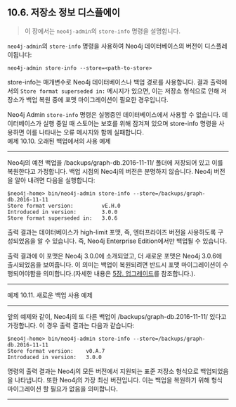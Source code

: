 ## 10.6. 저장소 정보 디스플에이
> 이 장에서는 `neo4j-admin`의 `store-info` 명령을 설명합니다.

`neo4j-admin`의 `store-info` 명령을 사용하여 Neo4j 데이터베이스의 버전이 디스플레이됩니다:  
```
neo4j-admin store-info --store=<path-to-store>
```
store-info는 매개변수로 Neo4j 데이터베이스나 백업 경로를 사용합니다. 결과 출력에서의 `Store format superseded in:` 메시지가 있으면, 이는 저장소 형식으로 인해 저장소가 백업 복원 중에 포맷 마이그레이션이 필요한 경우입니다.

<span class="glyphicon glyphicon-info-sign" aria-hidden="true"> </span> Neo4j Admin `store-info` 명령은 실행중인 데이터베이스에서 사용할 수 없습니다. 데이터베이스가 실행 중일 때 스토어는 보호를 위해 잠겨져 있으며 store-info 명령을 사용하면 이를 나타내는 오류 메시지와 함께 실패합니다.  
예제 10.10. 오래된 백업에서의 사용 예제   
***
Neo4j의 예전 백업을 /backups/graph-db.2016-11-11/ 폴더에 저장되어 있고 이를 복원한다고 가정합니다. 백업 시점의 Neo4j의 버전은 분명하지 않습니다. Neo4j 버전을 알아 내려면 다음을 실행합니다:
```
$neo4j-home> bin/neo4j-admin store-info --store=/backups/graph-db.2016-11-11
Store format version:         vE.H.0
Introduced in version:        3.0.0
Store format superseded in:   3.0.6
```
출력 결과는 데이터베이스가 high-limit 포맷, 즉,  엔터프라이즈 버전을 사용하도록 구성되었음을 알 수 있습니다. 즉, Neo4j Enterprise Edition에서만 백업될 수 있습니다.

출력 결과에 이 포맷은 Neo4j 3.0.0에 소개되었고, 더 새로운 포맷은 Neo4j 3.0.6에 출시되었음을 보여줍니다. 이 의미는 백업이 복원되려면 반드시 포맷 마이그레이션이 수행되어야함을 의미합니다.(자세한 내용은 [5장. 업그레이드](../upgrade.md)를 참조합니다.).
***
예제 10.11. 새로운 백업 사용 예제  
***
앞의 예제와 같이, Neo4j의 또 다른 백업이 /backups/graph-db.2016-11-11/ 있다고 가정합니다. 이 경우 출력 결과는 다음과 같습니다:
```
$neo4j-home> bin/neo4j-admin store-info --store=/backups/graph-db.2016-11-11
Store format version:    v0.A.7
Introduced in version:   3.0.0
```
명령의 출력 결과는 Neo4j의 모든 버전에서 지원되는 표준 저장소 형식으로 백업되었음을 나타냅니다. 또한 Neo4j의 가장 최신 버전입니다. 이는 백업을 복원하기 위해 형식 마이그레이션 할 필요가 없음을 의미합니다. 
***